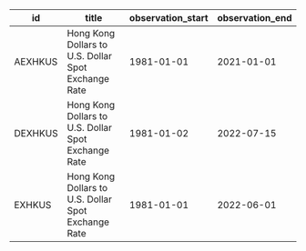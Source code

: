 | id      | title                                               | observation_start   | observation_end   |
|---------|-----------------------------------------------------|---------------------|-------------------|
| AEXHKUS | Hong Kong Dollars to U.S. Dollar Spot Exchange Rate | 1981-01-01          | 2021-01-01        |
| DEXHKUS | Hong Kong Dollars to U.S. Dollar Spot Exchange Rate | 1981-01-02          | 2022-07-15        |
| EXHKUS  | Hong Kong Dollars to U.S. Dollar Spot Exchange Rate | 1981-01-01          | 2022-06-01        |